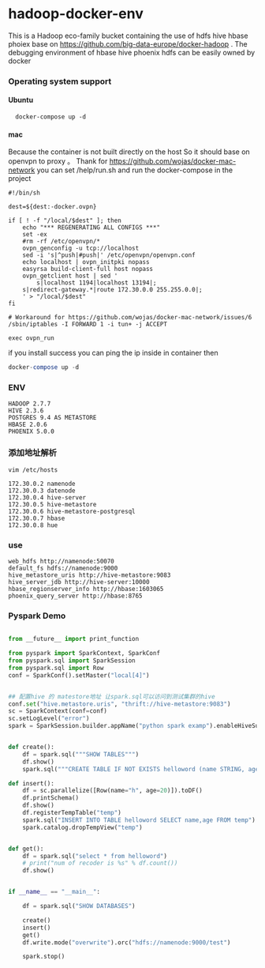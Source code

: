 # hadoop-docker-env
This is a Hadoop eco-family bucket containing the use of hdfs hive hbase phoiex base on https://github.com/big-data-europe/docker-hadoop .  The debugging environment of hbase hive phoenix hdfs can be easily owned by docker


### Operating system support
#### Ubuntu
```shell
  docker-compose up -d
```

#### mac
Because the container is not built directly on the host
So it should base on openvpn to proxy 。
Thank for https://github.com/wojas/docker-mac-network
you can set /help/run.sh and run the docker-compose in the project
```shell
#!/bin/sh

dest=${dest:-docker.ovpn}

if [ ! -f "/local/$dest" ]; then
    echo "*** REGENERATING ALL CONFIGS ***"
    set -ex
    #rm -rf /etc/openvpn/*
    ovpn_genconfig -u tcp://localhost
    sed -i 's|^push|#push|' /etc/openvpn/openvpn.conf
    echo localhost | ovpn_initpki nopass
    easyrsa build-client-full host nopass
    ovpn_getclient host | sed '
    	s|localhost 1194|localhost 13194|;
	s|redirect-gateway.*|route 172.30.0.0 255.255.0.0|;
    ' > "/local/$dest"
fi

# Workaround for https://github.com/wojas/docker-mac-network/issues/6
/sbin/iptables -I FORWARD 1 -i tun+ -j ACCEPT

exec ovpn_run
```

if you install success you can ping the ip inside in container 
then
```sql
docker-compose up -d 
```


### ENV
```
HADOOP 2.7.7
HIVE 2.3.6 
POSTGRES 9.4 AS METASTORE
HBASE 2.0.6
PHOENIX 5.0.0
```

### 添加地址解析
```
vim /etc/hosts

172.30.0.2 namenode
172.30.0.3 datenode
172.30.0.4 hive-server
172.30.0.5 hive-metastore
172.30.0.6 hive-metastore-postgresql
172.30.0.7 hbase
172.30.0.8 hue
```

### use
```.env
web_hdfs http://namenode:50070
default_fs hdfs://namenode:9000
hive_metastore_uris http://hive-metastore:9083
hive_server_jdb http://hive-server:10000
hbase_regionserver_info http://hbase:1603065
phoenix_query_server http://hbase:8765
```

### Pyspark Demo
```python

from __future__ import print_function

from pyspark import SparkContext, SparkConf
from pyspark.sql import SparkSession
from pyspark.sql import Row
conf = SparkConf().setMaster("local[4]")


## 配置hive 的 matestore地址 让spark.sql可以访问到测试集群的hive
conf.set("hive.metastore.uris", "thrift://hive-metastore:9083")
sc = SparkContext(conf=conf)
sc.setLogLevel("error")
spark = SparkSession.builder.appName("python spark examp").enableHiveSupport().getOrCreate()


def create():
    df = spark.sql("""SHOW TABLES""")
    df.show()
    spark.sql("""CREATE TABLE IF NOT EXISTS helloword (name STRING, age INT)""")

def insert():
    df = sc.parallelize([Row(name="h", age=20)]).toDF()
    df.printSchema()
    df.show()
    df.registerTempTable("temp")
    spark.sql("INSERT INTO TABLE helloword SELECT name,age FROM temp")
    spark.catalog.dropTempView("temp")


def get():
    df = spark.sql("select * from helloword")
    # print("num of recoder is %s" % df.count())
    df.show()


if __name__ == "__main__":

    df = spark.sql("SHOW DATABASES")

    create()
    insert()
    get()
    df.write.mode("overwrite").orc("hdfs://namenode:9000/test")

    spark.stop()

```

